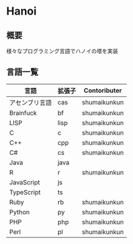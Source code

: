 # Hanoi
## 概要
様々なプログラミング言語でハノイの塔を実装

## 言語一覧
|言語|拡張子|Contoributer|
|---|---|---|
|アセンブリ言語|cas|shumaikunkun|
|Brainfuck|bf|shumaikunkun|
|LISP|lisp|shumaikunkun|
|C|c|shumaikunkun|
|C++|cpp|shumaikunkun|
|C#|cs|shumaikunkun|
|Java|java||
|R|r|shumaikunkun|
|JavaScript|js||
|TypeScript|ts||
|Ruby|rb|shumaikunkun|
|Python|py|shumaikunkun|
|PHP|php|shumaikunkun|
|Perl|pl|shumaikunkun|
